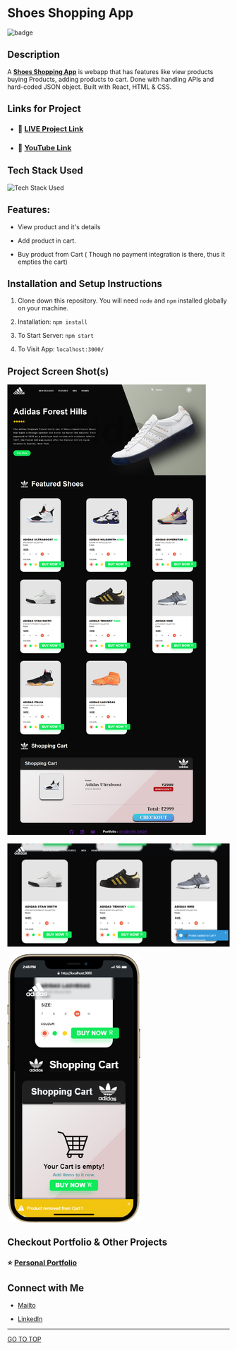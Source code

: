 # Shoes Shopping App

![badge](https://img.shields.io/badge/REACT%20-App-green)

## Description

A [**Shoes Shopping App**](https://shoes-js.netlify.app/) is webapp that has features like view products buying Products, adding products to cart. Done with handling APIs and hard-coded JSON object. Built with React, HTML & CSS.

## Links for Project

- ### 📌 [LIVE Project Link](https://shoes-js.netlify.app/)

- ### 📌 [YouTube Link](https://youtu.be/dUnItbkVLQs)

## Tech Stack Used

![Tech Stack Used](https://skillicons.dev/icons?i=react,javascript,html,css,nodejs,git)

## Features:

- View product and it's details

- Add product in cart.

- Buy product from Cart ( Though no payment integration is there, thus it empties the cart)

## Installation and Setup Instructions

1. Clone down this repository. You will need `node` and `npm` installed globally on your machine.

2. Installation: `npm install`

3. To Start Server: `npm start`

4. To Visit App: `localhost:3000/`

## Project Screen Shot(s)

![capture1](./src/components/assets/fullpage.png)

![capture2](./src/components/assets/screenpage2.png)

![mcapture](./src/components/assets/mobileview.png)

## Checkout Portfolio & Other Projects

### ⭐ [Personal Portfolio](https://shubhambhoj.in)

## Connect with Me

- [Mailto](mailto:shubhambhoj3@gmail.com)

- [LinkedIn](https://www.linkedin.com/in/shubham-singh-b122b7171/)

---

[GO TO TOP](#shoes-shopping-app)
